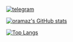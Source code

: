 [![telegram](https://aleen42.github.io/badges/src/telegram.svg)](https://t.me/oramaz)

[![oramaz's GitHub stats](https://github-readme-stats.vercel.app/api?username=oramaz&count_private=true&show_icons=true&hide=stars,issues&theme=radical)](https://github.com/anuraghazra/github-readme-stats)

[![Top Langs](https://github-readme-stats.vercel.app/api/top-langs/?username=oramaz&layout=compact&theme=radical)](https://github.com/anuraghazra/github-readme-stats)
